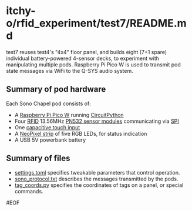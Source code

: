 # itchy-o/rfid_experiment/test7/README.md

test7 reuses test4's "4x4" floor panel,
and builds eight (7+1 spare) individual battery-powered 4-sensor decks,
to experiment with manipulating multiple pods.
Raspberry Pi Pico W is used to transmit pod state messages via WiFi to the
Q-SYS audio system.

## Summary of pod hardware
Each Sono Chapel pod consists of:
- A [Raspberry Pi Pico W](https://www.raspberrypi.com/products/raspberry-pi-pico/)
running [CircuitPython](https://circuitpython.org/)
- Four [RFID](https://en.wikipedia.org/wiki/Radio-frequency_identification)
13.56MHz [PN532 sensor modules](https://www.ebay.com/sch/i.html?_nkw=pn532+rfid+v3)
communicating via [SPI](https://en.wikipedia.org/wiki/Serial_Peripheral_Interface)
- One [capacitive touch input](https://learn.adafruit.com/circuitpython-essentials/circuitpython-cap-touch)
- A [NeoPixel strip](https://learn.adafruit.com/circuitpython-essentials/circuitpython-neopixel)
of five RGB LEDs, for status indication
- A USB 5V powerbank battery

## Summary of files
- [settings.toml](settings.toml) specifies tweakable parameters that control operation.
- [sono_protocol.txt](sono_protocol.txt) describes the messages transmitted by the pods.
- [tag_coords.py](tag_coords.py) specifies the coordinates of tags on a panel, or special commands.

#EOF
